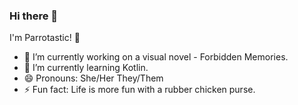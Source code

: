 ### Hi there 👋

I'm Parrotastic! 🦜

- 🔭 I’m currently working on a visual novel - Forbidden Memories.
- 🌱 I’m currently learning Kotlin.
- 😄 Pronouns: She/Her They/Them
- ⚡ Fun fact: Life is more fun with a rubber chicken purse.

<!--
**Parrotastic/Parrotastic** is a ✨ _special_ ✨ repository because its `README.md` (this file) appears on your GitHub profile.

Here are some ideas to get you started:

- 🔭 I’m currently working on ...
- 🌱 I’m currently learning ...
- 👯 I’m looking to collaborate on ...
- 🤔 I’m looking for help with ...
- 💬 Ask me about ...
- 📫 How to reach me: ...
- 😄 Pronouns: ...
- ⚡ Fun fact: ...
-->
